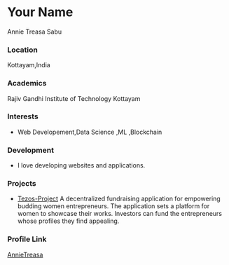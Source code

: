 # Your Name

Annie Treasa Sabu

### Location

Kottayam,India

### Academics

Rajiv Gandhi Institute of Technology Kottayam

### Interests

- Web Developement,Data Science ,ML ,Blockchain

### Development

- I love developing websites and applications.

### Projects

- [Tezos-Project](https://github.com/AnnieTreasa/Tezos-Project) 
  A decentralized fundraising application for empowering budding women entrepreneurs. The application sets a platform for women to showcase their works. Investors can fund the entrepreneurs whose profiles they find appealing.

### Profile Link

[AnnieTreasa](https://github.com/AnnieTreasa)